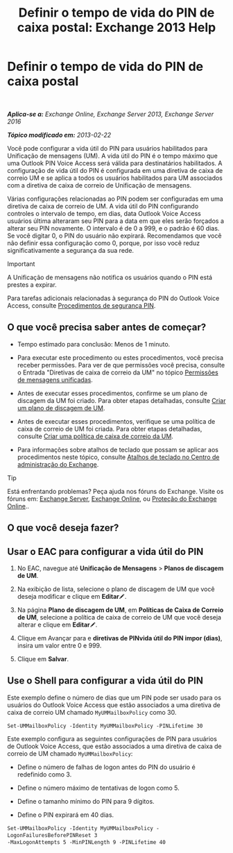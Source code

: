 ﻿---
title: 'Definir o tempo de vida do PIN de caixa postal: Exchange 2013 Help'
TOCTitle: Definir o tempo de vida do PIN de caixa postal
ms:assetid: d17f0bf6-0ad6-40a4-bdd5-f7098f39250d
ms:mtpsurl: https://technet.microsoft.com/pt-br/library/Bb124712(v=EXCHG.150)
ms:contentKeyID: 50556296
ms.date: 05/22/2018
mtps_version: v=EXCHG.150
ms.translationtype: MT
---

# Definir o tempo de vida do PIN de caixa postal

 

_**Aplica-se a:** Exchange Online, Exchange Server 2013, Exchange Server 2016_

_**Tópico modificado em:** 2013-02-22_

Você pode configurar a vida útil do PIN para usuários habilitados para Unificação de mensagens (UM). A vida útil do PIN é o tempo máximo que uma Outlook PIN Voice Access será válida para destinatários habilitados. A configuração de vida útil do PIN é configurada em uma diretiva de caixa de correio UM e se aplica a todos os usuários habilitados para UM associados com a diretiva de caixa de correio de Unificação de mensagens.

Várias configurações relacionadas ao PIN podem ser configuradas em uma diretiva de caixa de correio de UM. A vida útil do PIN configurando controles o intervalo de tempo, em dias, data Outlook Voice Access usuários última alteraram seu PIN para a data em que eles serão forçados a alterar seu PIN novamente. O intervalo é de 0 a 999, e o padrão é 60 dias. Se você digitar 0, o PIN do usuário não expirará. Recomendamos que você não definir essa configuração como 0, porque, por isso você reduz significativamente a segurança da sua rede.


> [!IMPORTANT]
> A Unificação de mensagens não notifica os usuários quando o PIN está prestes a expirar.



Para tarefas adicionais relacionadas à segurança do PIN do Outlook Voice Access, consulte [Procedimentos de segurança PIN](pin-security-procedures-exchange-2013-help.md).

## O que você precisa saber antes de começar?

  - Tempo estimado para conclusão: Menos de 1 minuto.

  - Para executar este procedimento ou estes procedimentos, você precisa receber permissões. Para ver de que permissões você precisa, consulte o Entrada "Diretivas de caixa de correio da UM" no tópico [Permissões de mensagens unificadas](unified-messaging-permissions-exchange-2013-help.md).

  - Antes de executar esses procedimentos, confirme se um plano de discagem da UM foi criado. Para obter etapas detalhadas, consulte [Criar um plano de discagem de UM](create-a-um-dial-plan-exchange-2013-help.md).

  - Antes de executar esses procedimentos, verifique se uma política de caixa de correio de UM foi criada. Para obter etapas detalhadas, consulte [Criar uma política de caixa de correio da UM](create-a-um-mailbox-policy-exchange-2013-help.md).

  - Para informações sobre atalhos de teclado que possam se aplicar aos procedimentos neste tópico, consulte [Atalhos de teclado no Centro de administração do Exchange](keyboard-shortcuts-in-the-exchange-admin-center-exchange-online-protection-help.md).


> [!TIP]
> Está enfrentando problemas? Peça ajuda nos fóruns do Exchange. Visite os fóruns em: <A href="https://go.microsoft.com/fwlink/p/?linkid=60612">Exchange Server</A>, <A href="https://go.microsoft.com/fwlink/p/?linkid=267542">Exchange Online</A>, ou <A href="https://go.microsoft.com/fwlink/p/?linkid=285351">Proteção do Exchange Online</A>..



## O que você deseja fazer?

## Usar o EAC para configurar a vida útil do PIN

1.  No EAC, navegue até **Unificação de Mensagens** \> **Planos de discagem de UM**.

2.  Na exibição de lista, selecione o plano de discagem de UM que você deseja modificar e clique em **Editar**![Ícone de edição](images/JJ218640.6f53ccb2-1f13-4c02-bea0-30690e6ea71d(EXCHG.150).gif "Ícone de edição").

3.  Na página **Plano de discagem de UM**, em **Políticas de Caixa de Correio de UM**, selecione a política de caixa de correio de UM que você deseja alterar e clique em **Editar**![Ícone de edição](images/JJ218640.6f53ccb2-1f13-4c02-bea0-30690e6ea71d(EXCHG.150).gif "Ícone de edição").

4.  Clique em Avançar para e **diretivas de PINvida útil do PIN impor (dias)**, insira um valor entre 0 e 999.

5.  Clique em **Salvar**.

## Use o Shell para configurar a vida útil do PIN

Este exemplo define o número de dias que um PIN pode ser usado para os usuários do Outlook Voice Access que estão associados a uma diretiva de caixa de correio UM chamado `MyUMMailboxPolicy` como 30.

    Set-UMMailboxPolicy -Identity MyUMMailboxPolicy -PINLifetime 30

Este exemplo configura as seguintes configurações de PIN para usuários de Outlook Voice Access, que estão associados a uma diretiva de caixa de correio de UM chamado `MyUMMailboxPolicy`:

  - Define o número de falhas de logon antes do PIN do usuário é redefinido como 3.

  - Define o número máximo de tentativas de logon como 5.

  - Define o tamanho mínimo do PIN para 9 dígitos.

  - Define o PIN expirará em 40 dias.

<!-- end list -->

    Set-UMMailboxPolicy -Identity MyUMMailboxPolicy -LogonFailuresBeforePINReset 3
    -MaxLogonAttempts 5 -MinPINLength 9 -PINLifetime 40

